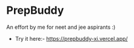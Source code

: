 # PrepBuddy
An effort by me for neet and jee aspirants :)

* Try it here:- https://prepbuddy-xi.vercel.app/
